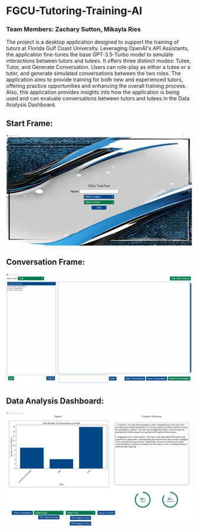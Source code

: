 # FGCU-Tutoring-Training-AI
### Team Members: Zachary Sutton, Mikayla Ries
The project is a desktop application designed to support the training of tutors at Florida Gulf Coast University. 
Leveraging OpenAI's API Assistants, the application fine-tunes the base GPT-3.5-Turbo model to simulate interactions between tutors and tutees. 
It offers three distinct modes: Tutee, Tutor, and Generate Conversation. 
Users can role-play as either a tutee or a tutor, and generate simulated conversations between the two roles. 
The application aims to provide training for both new and experienced tutors, offering practice opportunities and enhancing the overall training process.
Also, this application provides insights into how the application is being used and can evaluate conversations between tutors and tutees in the Data Analysis Dashboard.

## Start Frame:
![img.png](images/img.png)

## Conversation Frame:
![img_1.png](images/img_1.png)

## Data Analysis Dashboard:
![img_2.png](images/img_2.png)